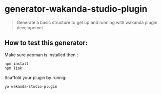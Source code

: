 # generator-wakanda-studio-plugin
> Generate a basic structure to get up and running with wakanda plugin  developemet

## How to test this generator:

Make sure yeoman is installed then :
```bash
npm install
npm link
```

Scaffold your plugin by runnig:

```bash
yo wakanda-studio-plugin
```
